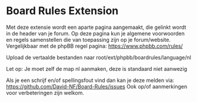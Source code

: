 Board Rules Extension
===========

Met deze extensie wordt een aparte pagina aangemaakt, die gelinkt wordt in de header van je forum. Op deze pagina kun je algemene voorwoorden en regels samenstellen die van toepassing zijn op je forum/website. Vergelijkbaar met de phpBB regel pagina: https://www.phpbb.com/rules/

Upload de vertaalde bestanden naar root/ext/phpbb/boardrules/language/nl

Let op: Je moet zelf de map nl aanmaken, deze is standaard niet aanwezig

Als je een schrijf en/of spellingsfout vind dan kan je deze melden via: https://github.com/David-NF/Board-Rules/issues Ook op/of aanmerkingen voor verbeteringen zijn welkom. 
